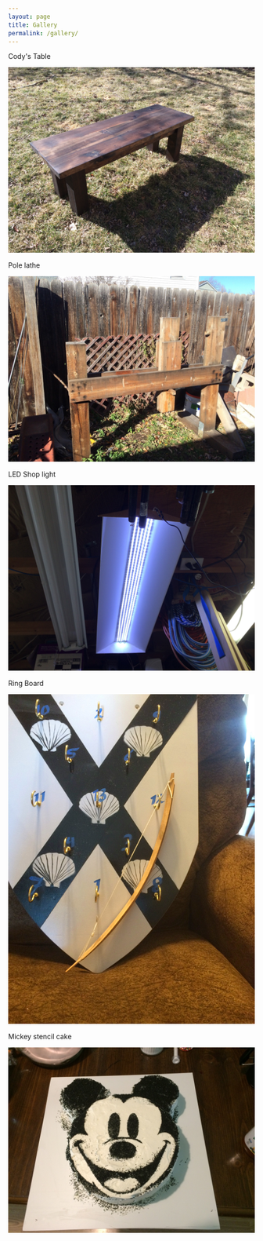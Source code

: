 ```yaml
---
layout: page
title: Gallery
permalink: /gallery/
---
```


Cody's Table


![Cody's Table](/pictures/CodyCoffeeFinal.jpg)


Pole lathe


<img src="/pictures/lathe.jpg" rotate="180deg">


LED Shop light


![Shop light](/pictures/shoplight1.jpg)


Ring Board


![Ring Board](/pictures/ringboard2.jpg)


Mickey stencil cake


![Mickey cake](/pictures/mickeycake180.jpg)
